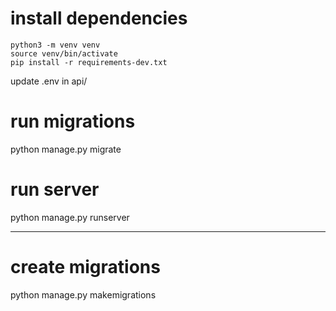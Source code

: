 # install dependencies

```
python3 -m venv venv
source venv/bin/activate
pip install -r requirements-dev.txt
```

update .env in api/

# run migrations

python manage.py migrate

# run server

python manage.py runserver

---

# create migrations

python manage.py makemigrations
